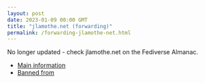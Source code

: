 ```yaml
---
layout: post
date: 2023-01-09 00:00 GMT
title: "jlamothe.net (forwarding)"
permalink: /forwarding-jlamothe-net.html
---
```


No longer updated - check jlamothe.net on the Fediverse Almanac.

* [Main information](https://www.fediversealmanac.com/api/v1/instances/jlamothe.net)
* [Banned from](https://www.fediversealmanac.com/api/v1/instances/jlamothe.net/banned_from)

